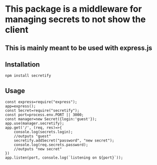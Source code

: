 # This package is a middleware for managing secrets to not show the client
## This is mainly meant to be used with express.js
## Installation
`npm install secretify`
## Usage
```
const express=require("express");
app=express();
const Secret=require("secretify");
const port=process.env.PORT || 3000;
const manager=new Secret({login:'guest'});
app.use(manager.secretify);
app.get('/', (req, res)=>{
    console.log(secrets.login);
    //outputs "guest"
    secretify.addSecret("password", "new secret");
    console.log(req.secrets.password);
    //outputs "new secret"
})
app.listen(port, console.log(`listening on ${port}`));
```